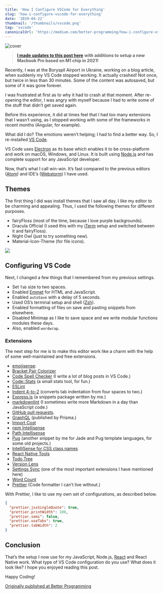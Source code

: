 ```yaml
---
title: 'How I Configure VSCode for Everything'
slug: 'how-i-configure-vscode-for-everything'
date: '2019-04-22'
thumbnail: '/thumbnails/vscode.png'
tag: 'vscode'
canonicalUrl: 'https://medium.com/better-programming/how-i-configure-vscode-for-everything-7df65a316a52'
---
```


![cover](https://i.imgur.com/hJ7W51N.jpg)

> [**I made updates to this post here**](https://amanhimself.dev/blog/setup-macbook-m1/) **with additions to setup a new Macbook Pro based on M1 chip in 2021!**

Recently, I was at the Boryspil Airport in Ukraine, working on a blog article, when suddenly my VS Code stopped working. It actually crashed! Not once, but twice in less than 30 minutes. Some of the content was autosaved, but some of it was gone forever.

I was frustrated at first as to why it had to crash at that moment. After re-opening the editor, I was angry with myself because I had to write some of the stuff that didn’t get saved again.

Before this experience, it did at times feel that I had too many extensions that I wasn’t using, as I stopped working with some of the frameworks in recent months (Angular, for example).

What did I do? The emotions weren’t helping; I had to find a better way. So, I re-installed [VS Code](https://code.visualstudio.com/).

VS Code uses [Electron](https://electronjs.org/) as its base which enables it to be cross-platform and work on macOS, Windows, and Linux. It is built using [Node.js](https://nodejs.org/) and has complete support for any JavaScript developer.

Now, that’s what I call win-win. It’s fast compared to the previous editors ([Atom](https://atom.io/)) and IDE’s ([Webstorm](https://www.jetbrains.com/webstorm/)) I have used.

## Themes

The first thing I did was install themes that I saw all day. I like my editor to be charming and appealing. Thus, I used the following themes for different purposes.

- fairyFloss (most of the time, because I love purple backgrounds).
- Dracula Official (I used this with my [iTerm](https://www.iterm2.com/) setup and switched between it and fairyFloss).
- Night Owl (just to try something new).
- Material-Icon-Theme (for file icons).

<img src='https://cdn-images-1.medium.com/max/800/1*7utI1vJayaK97t7lYhrv_A.jpeg' />

## Configuring VS Code

Next, I changed a few things that I remembered from my previous settings.

- Set `Tab` size to two spaces.
- Enabled [Emmet](https://emmet.io/) for HTML and JavaScript.
- Enabled `autoSave` with a delay of 5 seconds.
- Used OS’s terminal setup and shell ([Zsh](https://ohmyz.sh/)).
- Enabled formatting of files on save and pasting snippets from elsewhere.
- Disabled Minimap as I like to save space and we write modular functions modules these days.
- Also, enabled `wordwrap`.

### Extensions

The next step for me is to make this editor work like a charm with the help of some well-maintained and free extensions.

- [emojisense](https://marketplace.visualstudio.com/items?itemName=bierner.emojisense):
- [Bracket Pair Colorizer](https://marketplace.visualstudio.com/items?itemName=CoenraadS.bracket-pair-colorizer)
- [Code Spell Checker](https://marketplace.visualstudio.com/items?itemName=streetsidesoftware.code-spell-checker) (I write a lot of blog posts in VS Code.)
- [Code::Stats](https://codestats.net/) (a small stats tool, for fun.)
- [ESLint](https://eslint.org/)
- [Indent 4-to-2](https://marketplace.visualstudio.com/items?itemName=Compulim.indent4to2) (converts tab indentation from four spaces to two.)
- [Express.js](https://expressjs.com/) (a snippets package written by me.)
- [markdownlint](https://github.com/markdownlint/markdownlint) (I sometimes write more Markdown in a day than JavaScript code.)
- [GitHub pull requests](https://help.github.com/en/articles/about-pull-requests).
- [GraphQL](https://graphql.org/) (published by Prisma.)
- [Import Cost](https://marketplace.visualstudio.com/items?itemName=wix.vscode-import-cost)
- [npm Intellisense](https://marketplace.visualstudio.com/items?itemName=christian-kohler.npm-intellisense)
- [Path Intellisense](https://marketplace.visualstudio.com/items?itemName=christian-kohler.path-intellisense)
- [Pug](https://marketplace.visualstudio.com/items?itemName=amandeepmittal.pug) (another snippet by me for Jade and Pug template languages, for some old projects.)
- [IntelliSense for CSS class names](https://marketplace.visualstudio.com/items?itemName=Zignd.html-css-class-completion)
- [React Native Tools](https://marketplace.visualstudio.com/items?itemName=msjsdiag.vscode-react-native)
- [Todo Tree](https://marketplace.visualstudio.com/items?itemName=Gruntfuggly.todo-tree)
- [Version Lens](https://marketplace.visualstudio.com/items?itemName=pflannery.vscode-versionlens)
- [Settings Sync](https://marketplace.visualstudio.com/items?itemName=Shan.code-settings-sync) (one of the most important extensions I have mentioned here)
- [Word Count](https://marketplace.visualstudio.com/items?itemName=ms-vscode.wordcount)
- [Prettier](https://prettier.io/) (Code formatter I can’t live without.)

With Prettier, I like to use my own set of configurations, as described below.

```json
{
  "prettier.jsxSingleQuote": true,
  "prettier.printWidth": 100,
  "prettier.semi": false,
  "prettier.useTabs": true,
  "prettier.tabWidth": 2
}
```

## Conclusion

That’s the setup I now use for my JavaScript, Node.js, [React](https://reactjs.org/) and React Native work. What type of VS Code configuration do you use? What does it look like? I hope you enjoyed reading this post.

Happy Coding!

[Originally published at Better Programming](https://medium.com/better-programming/how-i-configure-vscode-for-everything-7df65a316a52)
